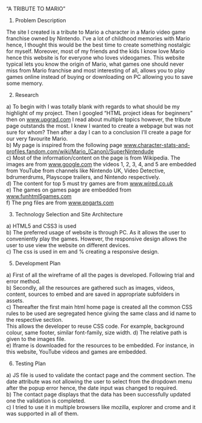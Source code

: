 “A TRIBUTE TO MARIO”
1.	Problem Description 

The site I created is a tribute to Mario a character in a Mario video game franchise owned by Nintendo. I’ve a lot of childhood memories with Mario hence, I thought this would be the best time to create something nostalgic for myself. Moreover, most of my friends and the kids I know love Mario hence this website is for everyone who loves videogames. This website typical lets you know the origin of Mario, what games one should never miss from Mario franchise and most interesting of all, allows you to play games online instead of buying or downloading on PC allowing you to save some memory.

2.	Research

a) To begin with I was totally blank with regards to what should be my highlight of my project. Then I googled “HTML project ideas for beginners” then on www.upgrad.com I read about multiple topics however, the tribute page outstands the most. I knew I wanted to create a webpage but was not sure for whom? Then after a day I can to a conclusion I’ll create a page for our very favourite Mario. <br />
b) My page is inspired from the following page www.character-stats-and-profiles.fandom.com/wiki/Mario_(Canon)/SuperNintendude <br />
c) Most of the information/content on the page is from Wikipedia. The images are from www.google.com the videos 1, 2, 3, 4, and 5 are embedded from YouTube from channels like Nintendo UK, Video Detective, bdrumerdrums, Playscope trailers, and Nintendo respectively.<br />
d) The content for top 5 must try games are from www.wired.co.uk <br />
e) The games on games page are embedded from www.funhtml5games.com  <br />
f) The png files are from www.pngarts.com  <br />


3.	Technology Selection and Site Architecture 

a) HTML5  and CSS3 is used <br />
b) The preferred usage of website is through PC. As it allows the user to conveniently play the games. However, the responsive design allows the user to use view the website on different devices.<br />
c) The css is used in em and % creating a responsive design.<br />


5.	Development Plan 

a) First of all the wireframe of all the pages is developed. Following trial and error method. <br />
b) Secondly, all the resources are gathered such as images, videos, content, sources to embed and are saved in appropriate subfolders in assets.<br />
c) Thereafter the first main html home page is created all the common CSS rules to be used are segregated hence giving the same class and id name to the respective section.<br /> This allows the developer to reuse CSS code. For example, background colour, same footer, similar font-family, size width.
d) The relative path is given to the images file.<br />
e) Iframe is downloaded for the resources to be embedded. For instance, in this website, YouTube videos and games are embedded.<br />

6.	Testing Plan 

a) JS file is used to validate the contact page and the comment section. The date attribute was not allowing the user to select from the dropdown menu after the popup error hence, the date input was changed to required.<br />
b) The contact page displays that the data has been successfully updated one the validation is completed.<br />
c) I tried to use it in multiple browsers like mozilla, explorer and crome and it was supported in all of them.<br />




